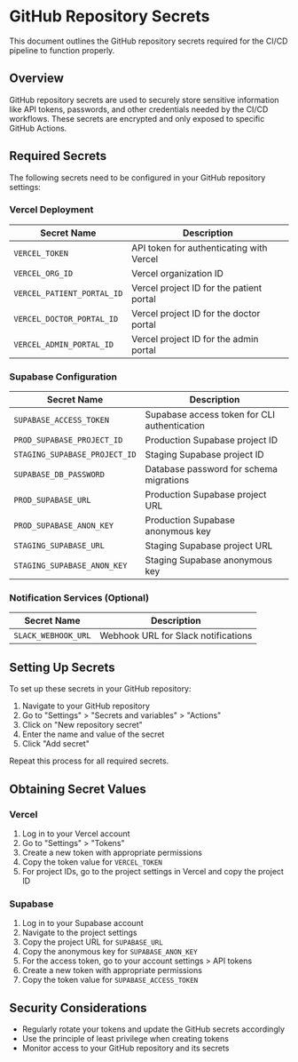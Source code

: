 # GitHub Repository Secrets

This document outlines the GitHub repository secrets required for the CI/CD pipeline to function properly.

## Overview

GitHub repository secrets are used to securely store sensitive information like API tokens, passwords, and other credentials needed by the CI/CD workflows. These secrets are encrypted and only exposed to specific GitHub Actions.

## Required Secrets

The following secrets need to be configured in your GitHub repository settings:

### Vercel Deployment

| Secret Name | Description |
|-------------|-------------|
| `VERCEL_TOKEN` | API token for authenticating with Vercel |
| `VERCEL_ORG_ID` | Vercel organization ID |
| `VERCEL_PATIENT_PORTAL_ID` | Vercel project ID for the patient portal |
| `VERCEL_DOCTOR_PORTAL_ID` | Vercel project ID for the doctor portal |
| `VERCEL_ADMIN_PORTAL_ID` | Vercel project ID for the admin portal |

### Supabase Configuration

| Secret Name | Description |
|-------------|-------------|
| `SUPABASE_ACCESS_TOKEN` | Supabase access token for CLI authentication |
| `PROD_SUPABASE_PROJECT_ID` | Production Supabase project ID |
| `STAGING_SUPABASE_PROJECT_ID` | Staging Supabase project ID |
| `SUPABASE_DB_PASSWORD` | Database password for schema migrations |
| `PROD_SUPABASE_URL` | Production Supabase project URL |
| `PROD_SUPABASE_ANON_KEY` | Production Supabase anonymous key |
| `STAGING_SUPABASE_URL` | Staging Supabase project URL |
| `STAGING_SUPABASE_ANON_KEY` | Staging Supabase anonymous key |

### Notification Services (Optional)

| Secret Name | Description |
|-------------|-------------|
| `SLACK_WEBHOOK_URL` | Webhook URL for Slack notifications |

## Setting Up Secrets

To set up these secrets in your GitHub repository:

1. Navigate to your GitHub repository
2. Go to "Settings" > "Secrets and variables" > "Actions"
3. Click on "New repository secret"
4. Enter the name and value of the secret
5. Click "Add secret"

Repeat this process for all required secrets.

## Obtaining Secret Values

### Vercel

1. Log in to your Vercel account
2. Go to "Settings" > "Tokens"
3. Create a new token with appropriate permissions
4. Copy the token value for `VERCEL_TOKEN`
5. For project IDs, go to the project settings in Vercel and copy the project ID

### Supabase

1. Log in to your Supabase account
2. Navigate to the project settings
3. Copy the project URL for `SUPABASE_URL`
4. Copy the anonymous key for `SUPABASE_ANON_KEY`
5. For the access token, go to your account settings > API tokens
6. Create a new token with appropriate permissions
7. Copy the token value for `SUPABASE_ACCESS_TOKEN`

## Security Considerations

- Regularly rotate your tokens and update the GitHub secrets accordingly
- Use the principle of least privilege when creating tokens
- Monitor access to your GitHub repository and its secrets 